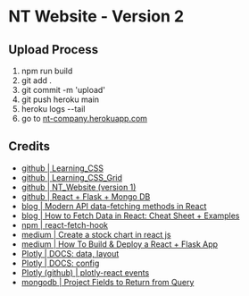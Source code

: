 # NT Website - Version 2


## Upload Process

1. npm run build
2. git add .  
3. git commit -m 'upload'   
4. git push heroku main 
5. heroku logs --tail 
6. go to [nt-company.herokuapp.com](https://nt-company.herokuapp.com/)


## Credits

- [github | Learning_CSS](https://github.com/Arseni1919/Learning_CSS)
- [github | Learning_CSS_Grid](https://github.com/Arseni1919/Learning_CSS_Grid)
- [github | NT_Website (version 1)](https://github.com/Arseni1919/NT_website)
- [github | React + Flask + Mongo DB](https://github.com/Arseni1919/learning_react_flask_mongodb)
- [blog | Modern API data-fetching methods in React](https://blog.logrocket.com/modern-api-data-fetching-methods-react/#:~:text=The%20Fetch%20API%20through%20the,to%20an%20endpoint%2C%20and%20more.)
- [blog | How to Fetch Data in React: Cheat Sheet + Examples](https://www.freecodecamp.org/news/fetch-data-react/)
- [npm | react-fetch-hook](https://www.npmjs.com/package/react-fetch-hook)
- [medium | Create a stock chart in react js](https://medium.com/how-to-react/create-a-stock-chart-in-react-js-677be5f2f356)
- [medium | How To Build & Deploy a React + Flask App](https://towardsdatascience.com/build-deploy-a-react-flask-app-47a89a5d17d9)
- [Plotly | DOCS: data, layout](https://plotly.com/javascript/reference/index/)
- [Plotly | DOCS: config](https://plotly.com/javascript/configuration-options/)
- [Plotly (github) | plotly-react events](https://github.com/plotly/react-plotly.js/#event-handler-props)
- [mongodb | Project Fields to Return from Query](https://www.mongodb.com/docs/manual/tutorial/project-fields-from-query-results/)
